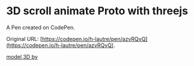 # 3D scroll animate Proto with threejs

A Pen created on CodePen.

Original URL: [https://codepen.io/h-lautre/pen/azvRQvQ](https://codepen.io/h-lautre/pen/azvRQvQ).

[model 3D by](https://sketchfab.com/mvrc.art)